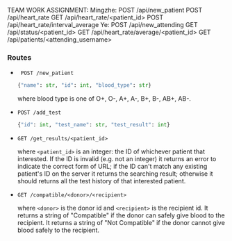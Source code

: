 TEAM WORK ASSIGNMENT:
Mingzhe: 
POST /api/new_patient
POST /api/heart_rate
GET /api/heart_rate/<patient_id>
POST /api/heart_rate/interval_average
Ye: 
POST /api/new_attending
GET /api/status/<patient_id>
GET /api/heart_rate/average/<patient_id>
GET /api/patients/<attending_username>


### Routes
* ` POST /new_patient`

  ```python
  {"name": str, "id": int, "blood_type": str}
  ```
  where blood type is one of O+, O-, A+, A-, B+, B-, AB+, AB-.

* `POST /add_test`

  ```python
  {"id": int, "test_name": str, "test_result": int}
  ``` 

* `GET /get_results/<patient_id>`
   
   where `<patient_id>` is an integer: the ID of whichever patient that 
   interested. If the ID is invalid (e.g. not an integer) it returns an
   error to indicate the correct form of URL; if the ID can't match any
   existing patient's ID on the server it returns the searching result;
   otherwise it should returns all the test history of that interested 
   patient.
   
* `GET /compatible/<donor>/<recipient>`
    
    where `<donor>` is the donor id and `<recipient>` is the recipient id.  It
    returns a string of "Compatible" if the donor can safely give blood to the
    recipient.  It returns a string of "Not Compatible" if the donor cannot
    give blood safely to the recipient.
    
    